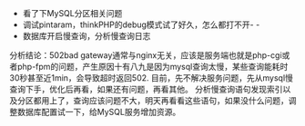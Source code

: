 - 看了下MySQL分区相关问题
- 调试pintaram，thinkPHP的debug模式试了好久，怎么都打不开- -
- 数据库开启慢查询，分析慢查询日志

分析结论：502bad gateway通常与nginx无关，应该是服务端也就是php-cgi或者php-fpm的问题，产生原因十有八九是因为mysql查询太慢，某些查询能耗时30秒甚至近1min，会导致超时返回502. 目前，先不解决服务问题，先从mysql慢查询下手，优化后再看，如果还有问题，再看其他。
分析慢查询语句发现索引以及分区都用上了，查询应该问题不大，明天再看看这些语句，如果没什么问题，调整数据库配置试一下，给MySQL服务增加资源。